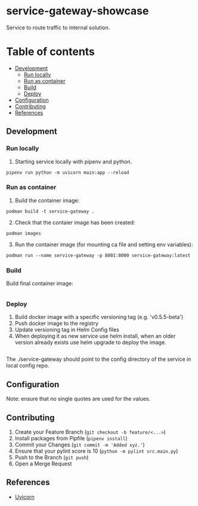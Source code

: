 # service-gateway-showcase
Service to route traffic to internal solution.

Table of contents
=================
  * [Development](#development)
    * [Run locally](#run-locally)
    * [Run as container](#run-as-container)
    * [Build](#build)
    * [Deploy](#deploy)
  * [Configuration](#configuration)
  * [Contributing](#contributing)
  * [References](#references)



## Development    
### Run locally

1. Starting service locally with pipenv and python.
```
pipenv run python -m uvicorn main:app --reload
```

### Run as container
1. Build the container image:
```
podman build -t service-gateway . 
```

2. Check that the contaier image has been created:
```
podman images
```
3. Run the container image (for mounting ca file and setting env variables):
```
podman run --name service-gateway -p 8001:8000 service-gateway:latest
```

### Build
Build final container image:
```

```
### Deploy
1. Build docker image with a specific versioning tag (e.g. 'v0.5.5-beta')
2. Push docker image to the registry
3. Update versioning tag in Helm Config files 
4. When deploying it as new service use helm install, when an older version already exists use helm upgrade to deploy the image. 
```

```
The ./service-gateway should point to the config directory of the service in local config repo.

## Configuration

Note: ensure that no single quotes are used for the values.

## Contributing
1. Create your Feature Branch (`git checkout -b feature/<...>`)
2. Install packages from Pipfile (`pipenv install`)
3. Commit your Changes (`git commit -m 'Added xyz.'`)
4. Ensure that your pylint score is 10 (`python -m pylint src.main.py`)
5. Push to the Branch (`git push`)
6. Open a Merge Request
## References
* [Uvicorn](https://www.uvicorn.org)
